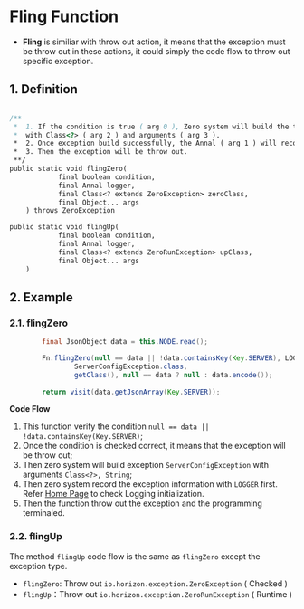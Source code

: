 # Fling Function

* **Fling** is similiar with throw out action, it means that the exception must be throw out in these actions, it could
  simply the code flow to throw out specific exception.

## 1. Definition

```java

/**
 *  1. If the condition is true ( arg 0 ), Zero system will build the target Exception 
 *  with Class<?> ( arg 2 ) and arguments ( arg 3 ).
 *  2. Once exception build successfully, the Annal ( arg 1 ) will record the exception first
 *  3. Then the exception will be throw out.
 **/
public static void flingZero(
            final boolean condition,
            final Annal logger,
            final Class<? extends ZeroException> zeroClass,
            final Object... args
    ) throws ZeroException

public static void flingUp(
            final boolean condition,
            final Annal logger,
            final Class<? extends ZeroRunException> upClass,
            final Object... args
    )

```

## 2. Example

### 2.1. flingZero

```java
        final JsonObject data = this.NODE.read();

        Fn.flingZero(null == data || !data.containsKey(Key.SERVER), LOGGER,
                ServerConfigException.class,
                getClass(), null == data ? null : data.encode());
        
        return visit(data.getJsonArray(Key.SERVER));
```

**Code Flow**

1. This function verify the condition `null == data || !data.containsKey(Key.SERVER)`;
2. Once the condition is checked correct, it means that the exception will be throw out;
3. Then zero system will build exception `ServerConfigException` with arguments `Class<?>, String`;
4. Then zero system record the exception information with `LOGGER` first. Refer [Home Page](README.md) to check Logging
   initialization.
5. Then the function throw out the exception and the programming terminaled.

### 2.2. flingUp

The method `flingUp` code flow is the same as `flingZero` except the exception type.

* `flingZero`: Throw out `io.horizon.exception.ZeroException` ( Checked )
* `flingUp`：Throw out `io.horizon.exception.ZeroRunException` ( Runtime )
